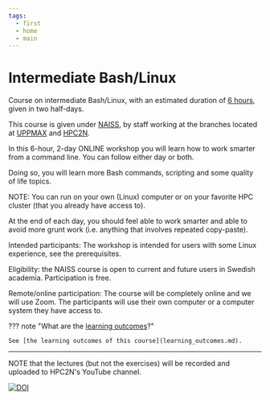 ```yaml
---
tags:
  - first
  - home
  - main
---
```


# Intermediate Bash/Linux

Course on intermediate Bash/Linux, with an estimated duration of
[6 hours](https://github.com/UPPMAX/naiss_intermediate_bash_linux/issues/2),
given in two half-days.

This course is given under <a href="https://www.naiss.se/" target="_blank">NAISS</a>, by staff working at the branches located at <a href="https://www.uu.se/centrum/uppmax/" target="_blank">UPPMAX</a> and <a href="https://www.hpc2n.umu.se" target="_blank">HPC2N</a>.

In this 6-hour, 2-day ONLINE workshop you will learn how to work smarter from a command line. You can follow either day or both.

Doing so, you will learn more Bash commands, scripting and some quality of life topics.

NOTE: You can run on your own (Linux) computer or on your favorite HPC cluster (that you already have access to).

At the end of each day, you should feel able to work smarter and able to avoid more grunt work (i.e. anything that involves repeated copy-paste).

Intended participants: The workshop is intended for users with some Linux experience, see the prerequisites.

Eligibility: the NAISS course is open to current and future users in Swedish academia. Participation is free.

Remote/online participation: The course will be completely online and we will use Zoom. The participants will use their own computer or a computer system they have access to.

??? note "What are the [learning outcomes](learning_outcomes.md)?"

    See [the learning outcomes of this course](learning_outcomes.md).

---

NOTE that the lectures (but not the exercises) will be recorded and uploaded to HPC2N's YouTube channel.

[![DOI](https://zenodo.org/badge/887694497.svg)](https://doi.org/10.5281/zenodo.15551066)
